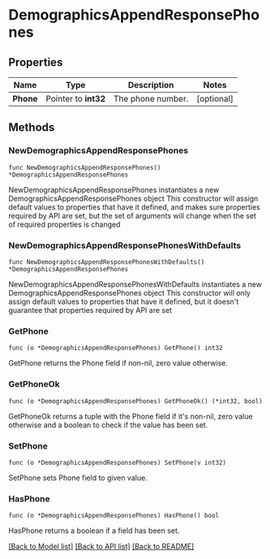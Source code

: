 # DemographicsAppendResponsePhones

## Properties

Name | Type | Description | Notes
------------ | ------------- | ------------- | -------------
**Phone** | Pointer to **int32** | The phone number. | [optional] 

## Methods

### NewDemographicsAppendResponsePhones

`func NewDemographicsAppendResponsePhones() *DemographicsAppendResponsePhones`

NewDemographicsAppendResponsePhones instantiates a new DemographicsAppendResponsePhones object
This constructor will assign default values to properties that have it defined,
and makes sure properties required by API are set, but the set of arguments
will change when the set of required properties is changed

### NewDemographicsAppendResponsePhonesWithDefaults

`func NewDemographicsAppendResponsePhonesWithDefaults() *DemographicsAppendResponsePhones`

NewDemographicsAppendResponsePhonesWithDefaults instantiates a new DemographicsAppendResponsePhones object
This constructor will only assign default values to properties that have it defined,
but it doesn't guarantee that properties required by API are set

### GetPhone

`func (o *DemographicsAppendResponsePhones) GetPhone() int32`

GetPhone returns the Phone field if non-nil, zero value otherwise.

### GetPhoneOk

`func (o *DemographicsAppendResponsePhones) GetPhoneOk() (*int32, bool)`

GetPhoneOk returns a tuple with the Phone field if it's non-nil, zero value otherwise
and a boolean to check if the value has been set.

### SetPhone

`func (o *DemographicsAppendResponsePhones) SetPhone(v int32)`

SetPhone sets Phone field to given value.

### HasPhone

`func (o *DemographicsAppendResponsePhones) HasPhone() bool`

HasPhone returns a boolean if a field has been set.


[[Back to Model list]](../README.md#documentation-for-models) [[Back to API list]](../README.md#documentation-for-api-endpoints) [[Back to README]](../README.md)


